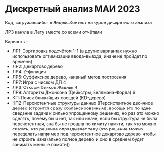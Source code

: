 # Дискретный анализ МАИ 2023

Код, загружавшийся в Яндекс.Контест на курсе дискретного анализа

ЛР3 канула в Лету вместе со всеми отчётами

Варианты:
- ЛР1: Сортировка подсчётом 1-1 (в других вариантах нужно использовать оптимизации ввода-вывода, иначе не пройдет по времени)
- ЛР2: Декартово дерево
- ЛР4: Z-функция
- ЛР5: Суффиксное дерево, наивный метод построения
- ЛР7: Игра с числом ДП 4
- ЛР8: Откорм бычков Жадник 4
- ЛР9: Алгоритм Джонсона (Дейкстры, Беллмана-Форда) 6
- КП:  Поиск ближайших соседей (KD-дерево)
- КП2: Персистентные структуры данных (Персистентное двоичное дерево (строится сразу сбалансированным), вообще это по идее сведение задачи к сильно упрощенному решению, но раз это можно сделать, почему бы и нет, так или иначе, если бы структура не была персистентная, она бы не прошла по лимиту памяти, так что можно сказать, что решение оправдывает тему (это решение можно переделать например под персистентное декартово дерево, чтобы не строить изначально полное дерево, и оно в среднем будет занимать меньше памяти))
